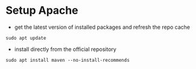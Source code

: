 # Setup Apache

* get the latest version of installed packages and refresh the repo cache
```
sudo apt update
```

* install directly from the official repository
```
sudo apt install maven --no-install-recommends
```
